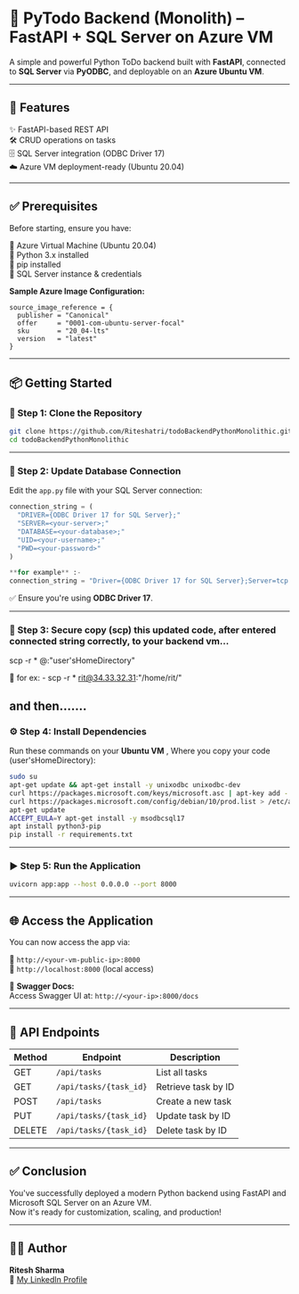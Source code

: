 # 🐍 PyTodo Backend (Monolith) – FastAPI + SQL Server on Azure VM

A simple and powerful Python ToDo backend built with **FastAPI**, connected to **SQL Server** via **PyODBC**, and deployable on an **Azure Ubuntu VM**.

---

## 🚀 Features

✨ FastAPI-based REST API  
🛠️ CRUD operations on tasks  
🗄️ SQL Server integration (ODBC Driver 17)  
☁️ Azure VM deployment-ready (Ubuntu 20.04)

---

## ✅ Prerequisites

Before starting, ensure you have:

🔹 Azure Virtual Machine (Ubuntu 20.04)  
🔹 Python 3.x installed  
🔹 pip installed  
🔹 SQL Server instance & credentials  

**Sample Azure Image Configuration:**

```hcl
source_image_reference = {
  publisher = "Canonical"
  offer     = "0001-com-ubuntu-server-focal"
  sku       = "20_04-lts"
  version   = "latest"
}
```

---

## 📦 Getting Started

### 🔧 Step 1: Clone the Repository

```bash
git clone https://github.com/Riteshatri/todoBackendPythonMonolithic.git
cd todoBackendPythonMonolithic
```

---

### 🔑 Step 2: Update Database Connection

Edit the `app.py` file with your SQL Server connection:

```python
connection_string = (
  "DRIVER={ODBC Driver 17 for SQL Server};"
  "SERVER=<your-server>;"
  "DATABASE=<your-database>;"
  "UID=<your-username>;"
  "PWD=<your-password>"
)
```
```python
**for example** :-
connection_string = "Driver={ODBC Driver 17 for SQL Server};Server=tcp:riteshserver.database.windows.net,1433;Database=riteshdatabase;Uid=ritserver;Pwd=admin@1234;Encrypt=yes;TrustServerCertificate=no;Connection Timeout=30;"
```
✅ Ensure you're using **ODBC Driver 17**.

---
### 🔑 Step 3: Secure copy (scp) this updated code, after entered connected string correctly, to your backend vm...

scp -r * <vmUserName>@<publicIPAddress>:"user'sHomeDirectory"

📝 for ex: - scp -r * rit@34.33.32.31:"/home/rit/"

and then....... 
---

### ⚙️ Step 4: Install Dependencies

Run these commands on your **Ubuntu VM** , Where you copy your code (user'sHomeDirectory):

```bash
sudo su
apt-get update && apt-get install -y unixodbc unixodbc-dev
curl https://packages.microsoft.com/keys/microsoft.asc | apt-key add -
curl https://packages.microsoft.com/config/debian/10/prod.list > /etc/apt/sources.list.d/mssql-release.list
apt-get update
ACCEPT_EULA=Y apt-get install -y msodbcsql17
apt install python3-pip
pip install -r requirements.txt
```

---

### ▶️ Step 5: Run the Application

```bash
uvicorn app:app --host 0.0.0.0 --port 8000
```

---

## 🌐 Access the Application

You can now access the app via:

🔸 `http://<your-vm-public-ip>:8000`  
🔸 `http://localhost:8000` (local access)

📘 **Swagger Docs:**  
Access Swagger UI at: `http://<your-ip>:8000/docs`

---

## 🔗 API Endpoints

| Method | Endpoint               | Description               |
|--------|------------------------|---------------------------|
| GET    | `/api/tasks`           | List all tasks            |
| GET    | `/api/tasks/{task_id}` | Retrieve task by ID       |
| POST   | `/api/tasks`           | Create a new task         |
| PUT    | `/api/tasks/{task_id}` | Update task by ID         |
| DELETE | `/api/tasks/{task_id}` | Delete task by ID         |

---



## ✅ Conclusion

You've successfully deployed a modern Python backend using FastAPI and Microsoft SQL Server on an Azure VM.  
Now it's ready for customization, scaling, and production!

---

## 👨‍💻 Author

**Ritesh Sharma**  
🔗 [My LinkedIn Profile](https://www.linkedin.com/in/riteshatri)
